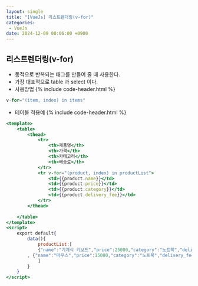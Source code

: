 ```yaml
---
layout: single
title: "[VueJs] 리스트렌더링(v-for)"
categories: 
 - VueJs
date: 2024-12-09 00:06:00 +0900
---
```

## 리스트렌더링(v-for)

- 동적으로 반복되는 태그를 만들어 줄 때 사용한다.
- 가장 대표적으로 table 과 select 이다.
- 사용방법
{% include code-header.html %}
```jsx
v-for="(item, index) in items"
```

- 테이블 적용예
{% include code-header.html %}
```jsx
<template>
	<table>
		<thead>
			<tr>
				<th>제품명</th>
				<th>가격</th>
				<th>카테고리</th>
				<th>배송료</th>
			</tr>		
			<tr v-for="(product, index) in productList">
				<td>{{product.name}}</td>
				<td>{{product.price}}</td>
				<td>{{product.category}}</td>
				<td>{{product.delivery_fee}}</td>
			</tr>
		</thead>
		
	</table>
</template>
<script>
	export default{
		data(){
			productList:[
			{"name":"기계식 키보드","price":25000,"category":"노트북","delivery_fee":2500}
		, {"name":"마우스","price":15000,"category":"노트북","delivery_fee":2500}
			]
		}
	}
</script>
```